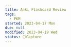 ```yaml
---
title: Anki Flashcard Review
tags:
  - PKM
started: 2023-04-17 Mon
due: null
modified: 2023-04-19 Wed
status: ⚪Capture
---
```


